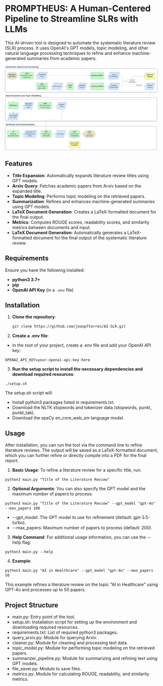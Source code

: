# PROMPTHEUS: A Human-Centered Pipeline to Streamline SLRs with LLMs

This AI-driven tool is designed to automate the systematic literature review (SLR) process. It uses OpenAI's GPT models, topic modeling, and other natural language processing techniques to refine and enhance machine-generated summaries from academic papers.

![Diagram of the PROMPTHEUS Framework](./images/PROMPTHEUS.png)

## Features

- **Title Expansion**: Automatically expands literature review titles using GPT models.
- **Arxiv Query**: Fetches academic papers from Arxiv based on the expanded title.
- **Topic Modeling**: Performs topic modeling on the retrieved papers.
- **Summarization**: Refines and enhances machine-generated summaries using GPT models.
- **LaTeX Document Generation**: Creates a LaTeX-formatted document for the final output.
- **Metrics**: Computes ROUGE scores, readability scores, and similarity metrics between documents and input.
- **LaTeX Document Generation**: Automatically generates a LaTeX-formatted document for the final output of the systematic literature review.

## Requirements

Ensure you have the following installed:

- **python3 3.7+**
- **pip**
- **OpenAI API Key** (in a `.env` file)

## Installation

1. **Clone the repository**:

   ```bash
   git clone https://github.com/joaopftorres/AI-SLR.git
   ```

2. **Create a .env file**:
- In the root of your project, create a .env file and add your OpenAI API key:
```
OPENAI_API_KEY=your-openai-api-key-here
```

3. **Run the setup script to install the necessary dependencies and download required resources**:
```
./setup.sh
```
The setup.sh script will:
- Install python3 packages listed in requirements.txt.
- Download the NLTK stopwords and tokenizer data (stopwords, punkt, punkt_tab).
- Download the spaCy en_core_web_sm language model.

## Usage
After installation, you can run the tool via the command line to refine literature reviews.
The output will be saved as a LaTeX-formatted document, which you can further refine or directly compile into a PDF for the final report.

1. **Basic Usage**:
To refine a literature review for a specific title, run:
```
python3 main.py "Title of the Literature Review"
```


2. **Optional Arguments**:
You can also specify the GPT model and the maximum number of papers to process:
```
python3 main.py "Title of the Literature Review" --gpt_model "gpt-4o" --max_papers 100
```

- --gpt_model: The GPT model to use for refinement (default: gpt-3.5-turbo).
- --max_papers: Maximum number of papers to process (default: 200).

3. **Help Command**:
For additional usage information, you can use the --help flag:
```
python3 main.py --help
```

4. **Example**:
```
python3 main.py "AI in Healthcare" --gpt_model "gpt-4o" --max_papers 50
```
This example refines a literature review on the topic "AI in Healthcare" using GPT-4o and processes up to 50 papers.

## Project Structure
- main.py: Entry point of the tool.
- setup.sh: Installation script for setting up the environment and downloading required resources.
- requirements.txt: List of required python3 packages.
- query_arxiv.py: Module for querying Arxiv.
- cleaner.py: Module for cleaning and processing text data.
- topic_model.py: Module for performing topic modeling on the retrieved papers.
- summarizer_pipeline.py: Module for summarizing and refining text using GPT models.
- file_saver.py: Module to save files.
- metrics.py: Module for calculating ROUGE, readability, and similarity metrics.

